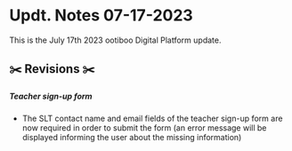 # Updt. Notes 07-17-2023

This is the July 17th 2023 ootiboo Digital Platform update.

## ✂️ Revisions ✂️

##### Teacher sign-up form

- The SLT contact name and email fields of the teacher sign-up form are now required in order 
to submit the form (an error message will be displayed informing the user about the missing information)
